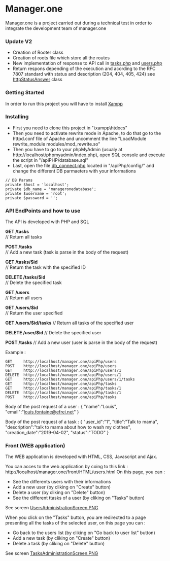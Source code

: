 # Manager.one

Manager.one is a project carried out during a technical test in order to integrate the development team of manager.one


### Update V2

* Creation of Rooter class
* Creation of roots file which store all the routes
* New implementation of response to API call in [tasks.php](https://github.com/LouisFontaine/manager.one/blob/master/apiPhp/api/tasks.php) and [users.php](https://github.com/LouisFontaine/manager.one/blob/master/apiPhp/api/users.php)
* Return respons depending of the execution and acording to the RFC 7807 standard with status and description (204, 404, 405, 424) see [httpStatusAnswer](https://github.com/LouisFontaine/manager.one/blob/master/apiPhp/core/httpStatusAnswer.php) class

### Getting Started

In order to run this project you will have to install [Xampp](https://www.apachefriends.org/fr/index.html)

### Installing

* First you need to clone this project in "\xampp\htdocs"
* Then you need to activate rewrite mode in Apache, to do that go to the httpd.conf file of Apache and uncomment the line "LoadModule rewrite_module modules/mod_rewrite.so"
* Then you have to go to your phpMyAdmin (usualy at http://localhost/phpmyadmin/index.php), open SQL console and execute the script in "/apiPHP/database.sql"
* Last, open the file [db_connect.php](https://github.com/LouisFontaine/manager.one/blob/master/apiPhp/database.sql) located in "/apiPhp/config/" and change the different DB parmaeters with your informations
```
// DB Params
private $host = 'localhost';
private $db_name = 'manageronedatabase';
private $username = 'root';
private $password = '';
```


### API EndPoints and how to use

The API is developed with PHP and SQL

**GET /tasks**			    
// Return all tasks

**POST /tasks** 		        
// Add a new task (task is parse in the body of the request)

**GET /tasks/$id**		    
// Return the task with the specified ID

**DELETE /tasks/$id**		    
// Delete the specified task

**GET /users**			    
// Return all users

**GET /users/$id**		    
// Return the user specified

**GET /users/$id/tasks**
// Return all tasks of the specified user

**DELETE /user/$id**
// Delete the specified user

**POST /tasks**
// Add a new user (user is parse in the body of the request)

Example :
```
GET     http://localhost/manager.one/apiPhp/users
POST    http://localhost/manager.one/apiPhp/users
GET     http://localhost/manager.one/apiPhp/users/1
DELETE  http://localhost/manager.one/apiPhp/users/1
GET     http://localhost/manager.one/apiPhp/users/1/tasks
GET     http://localhost/manager.one/apiPhp/tasks
GET     http://localhost/manager.one/apiPhp/tasks/1
DELETE  http://localhost/manager.one/apiPhp/tasks/1
POST    http://localhost/manager.one/apiPhp/tasks
```
Body of the post request of a user :
{
    "name":"Louis",
    "email":"louis.fontaine@efrei.net"
}

Body of the post request of a task :
{
    "user_id":"1",
    "title":"Talk to mama",
    "description":"talk to mama about how to wash my clothes",
    "creation_date":"2019-04-02",
    "status":"TODO"
}

### Front (WEB application)

The WEB application is developed with HTML, CSS, Javascript and Ajax.

You can acces to the web application by coing to this link : http://localhost/manager.one/front/HTML/users.html
On this page, you can :
* See the differents users with their informations
* Add a new user (by cliking on "Create" button)
* Delete a user (by cliking on "Delete" button)
* See the different ttasks of a user (by cliking on "Tasks" button)

See screen [UsersAdministrationScreen.PNG](https://github.com/LouisFontaine/manager.one/blob/master/UsersAdministrationScreen.PNG)

When you click on the "Tasks" button, you are redirected to a page presenting all the tasks of the selected user, on this page you can :
* Go back to the users list (by cliking on "Go back to user list" button)
* Add a new task (by cliking on "Create" button)
* Delete a task (by cliking on "Delete" button)

See screen [TasksAdministrationScreen.PNG](https://github.com/LouisFontaine/manager.one/blob/master/TasksAdministrationScreen.PNG)
